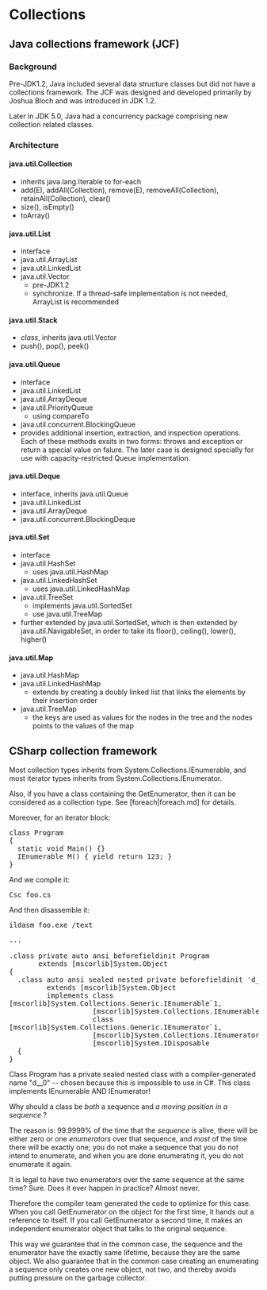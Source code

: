 # Collections

## Java collections framework (JCF)

### Background

Pre-JDK1.2, Java included several data structure classes but did not have a
collections framework. The JCF was designed and developed primarily by Joshua
Bloch and was introduced in JDK 1.2.

Later in JDK 5.0, Java had a concurrency package comprising new collection
related classes.

### Architecture

#### java.util.Collection

- inherits java.lang.Iterable to for-each
- add(E), addAll(Collection), remove(E), removeAll(Collection),
  retainAll(Collection), clear()
- size(), isEmpty()
- toArray()

#### java.util.List

- interface
- java.util.ArrayList
- java.util.LinkedList
- java.util.Vector
    - pre-JDK1.2
    - synchronize. If a thread-safe implementation is not needed, ArrayList is
      recommended

#### java.util.Stack

- *class*, inherits java.util.Vector
- push(), pop(), peek()

#### java.util.Queue

- interface
- java.util.LinkedList
- java.util.ArrayDeque
- java.util.PriorityQueue 
    - using compareTo
- java.util.concurrent.BlockingQueue 
- provides additional insertion, extraction, and inspection operations. Each
  of these methods exsits in two forms: throws and exception or return a
  special value on falure. The later case is designed specially for use with
  capacity-restricted Queue implementation.

#### java.util.Deque

- interface, inherits java.util.Queue
- java.util.LinkedList
- java.util.ArrayDeque
- java.util.concurrent.BlockingDeque 

#### java.util.Set

- interface
- java.util.HashSet
    - uses java.util.HashMap
- java.util.LinkedHashSet
    - uses java.util.LinkedHashMap
- java.util.TreeSet 
    - implements java.util.SortedSet
    - use java.util.TreeMap
- further extended by java.util.SortedSet, which is then extended by
  java.util.NavigableSet, in order to take its floor(), ceiling(), lower(),
  higher()

#### java.util.Map

- java.util.HashMap
- java.util.LinkedHashMap
    - extends by creating a doubly linked list that links the elements by
      their insertion order
- java.util.TreeMap
    - the keys are used as values for the nodes in the tree and the nodes
      points to the values of the map

## CSharp collection framework

Most collection types inherits from System.Collections.IEnumerable, and most
iterator types inherits from System.Collections.IEnumerator. 

Also, if you have a class containing the GetEnumerator, then it can be
considered as a collection type. See [foreach|foreach.md] for details.

Moreover, for an iterator block:

<pre>
class Program
{
  static void Main() {}
  IEnumerable<int> M() { yield return 123; } 
}
</pre>

And we compile it:

<pre>
Csc foo.cs
</pre>

And then disassemble it:

<pre>
ildasm foo.exe /text
</pre>

<pre>
...

.class private auto ansi beforefieldinit Program
       extends [mscorlib]System.Object
{
  .class auto ansi sealed nested private beforefieldinit '<M>d__0'
         extends [mscorlib]System.Object
         implements class
[mscorlib]System.Collections.Generic.IEnumerable`1<int32>,
                    [mscorlib]System.Collections.IEnumerable,
                    class
[mscorlib]System.Collections.Generic.IEnumerator`1<int32>,
                    [mscorlib]System.Collections.IEnumerator,
                    [mscorlib]System.IDisposable
  {
}
</pre>



Class Program has a private sealed nested class with a compiler-generated name
"<M>d__0" -- chosen because this is impossible to use in C#.  This class
implements IEnumerable<int> AND IEnumerator<int>!

Why should a class be *both* a sequence and *a moving position in a sequence* ?

The reason is: 99.9999% of the time that the *sequence* is alive, there will
be either zero or one *enumerators* over that sequence, and *most* of the time
there will be exactly one; you do not make a sequence that you do not intend to
enumerate, and when you are done enumerating it, you do not enumerate it again.

It is legal to have two enumerators over the same sequence at the same time?
Sure. Does it ever happen in practice? Almost never.

Therefore the compiler team generated the code to optimize for this case. When
you call GetEnumerator on the object for the first time, it hands out a
reference to itself. If you call GetEnumerator a second time, it makes an
independent enumerator object that talks to the original sequence. 

This way we guarantee that in the common case, the sequence and the enumerator
have the exactly same lifetime, because they are the same object. We also
guarantee that in the common case creating an enumerating a sequence only
creates one new object, not two, and thereby avoids putting pressure on the
garbage collector.
